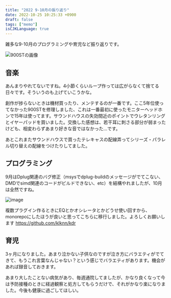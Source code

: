 ```yaml
---
title: "2022 9-10月の振り返り"
date: 2022-10-25 10:25:33 +0900
draft: false
tags: ["memo"]
isCJKLanguage: true
---
```


雑多な9-10月のプログラミングや育児など振り返りです。

![900STの画像](https://user-images.githubusercontent.com/57452864/197662566-3e9cc97c-b8a0-497f-a379-41a5569f9036.png)


<!--more-->

## 音楽

あんまりやれてないですね。4小節くらいループ作っては広がらなくて捨てる日々です。そういうのも上げていこうかな。

創作が捗らないときは機材買ったり、メンテするのが一番です。ここ5年位使ってなかった900STを修理しました、これは一番最初に使ったモニターヘッドホンで15年は使ってます。サウンドハウスの失効間近のポイントでウレタンリングとイヤーパッドを買いました。交換した感想は、若干耳に刺さる部分が弱まったけども、相変わらずあまり好きな音ではなかった...です。

あとこれまたサウンドハウスで買ったテレキャスの配線弄ってシリーズ・パラレル切り替えの配線をつけたりしてました。

## プログラミング

9月はDplug関連のバグ修正（msysでdplug-buildのメッセージがでてこない、DMDでsimd関連のコードがビルドできない、etc）を結構やれましたが、10月は全然ですね。

![image](https://user-images.githubusercontent.com/57452864/197662990-b59661ce-b68f-472e-b003-c650f797401a.png)

複数プラグイン作るときにEQとかオシレータとかどうせ使い回すから、monorepoにしたほうが良いと思ってこちらに移行しました。よろしくお願いします https://github.com/klknn/kdr 

## 育児

3ヶ月になりました。あまり泣かない子供なのですが泣き方にバラエティがでてきて、もうこれ言葉なんじゃない？という感じでバラエティがあります。機会があれば録音しておきます。

あまり大したことない病気があり、毎週通院してましたが、かなり良くなって今は予防接種のときに経過観察と処方してもらうだけで、それがかなり楽になりました。今後も健康に過ごしてほしい。

